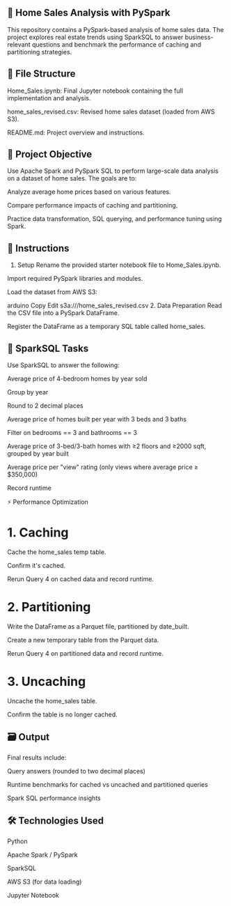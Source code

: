## 🏡 Home Sales Analysis with PySpark
This repository contains a PySpark-based analysis of home sales data. The project explores real estate trends using SparkSQL to answer business-relevant questions and benchmark the performance of caching and partitioning strategies.

## 📁 File Structure
Home_Sales.ipynb: Final Jupyter notebook containing the full implementation and analysis.

home_sales_revised.csv: Revised home sales dataset (loaded from AWS S3).

README.md: Project overview and instructions.

## 🚀 Project Objective
Use Apache Spark and PySpark SQL to perform large-scale data analysis on a dataset of home sales. The goals are to:

Analyze average home prices based on various features.

Compare performance impacts of caching and partitioning.

Practice data transformation, SQL querying, and performance tuning using Spark.

## 📌 Instructions
1. Setup
Rename the provided starter notebook file to Home_Sales.ipynb.

Import required PySpark libraries and modules.

Load the dataset from AWS S3:

arduino
Copy
Edit
s3a://<bucket-path>/home_sales_revised.csv
2. Data Preparation
Read the CSV file into a PySpark DataFrame.

Register the DataFrame as a temporary SQL table called home_sales.

## 🧠 SparkSQL Tasks
Use SparkSQL to answer the following:

Average price of 4-bedroom homes by year sold

Group by year

Round to 2 decimal places

Average price of homes built per year with 3 beds and 3 baths

Filter on bedrooms == 3 and bathrooms == 3

Average price of 3-bed/3-bath homes with ≥2 floors and ≥2000 sqft, grouped by year built

Average price per "view" rating (only views where average price ≥ $350,000)

Record runtime

⚡ Performance Optimization
# 1. Caching
Cache the home_sales temp table.

Confirm it's cached.

Rerun Query 4 on cached data and record runtime.

# 2. Partitioning
Write the DataFrame as a Parquet file, partitioned by date_built.

Create a new temporary table from the Parquet data.

Rerun Query 4 on partitioned data and record runtime.

# 3. Uncaching
Uncache the home_sales table.

Confirm the table is no longer cached.

## 🗃️ Output
Final results include:

Query answers (rounded to two decimal places)

Runtime benchmarks for cached vs uncached and partitioned queries

Spark SQL performance insights

## 🛠️ Technologies Used
Python

Apache Spark / PySpark

SparkSQL

AWS S3 (for data loading)

Jupyter Notebook
